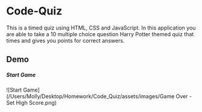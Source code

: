 # Code-Quiz
This is a timed quiz using HTML, CSS and JavaScript. In this application you are able to take a 10 multiple choice question Harry Potter themed quiz that times and gives you points for correct answers.
## Demo
##### Start Game
![Start Game](/Users/Molly/Desktop/Homework/Code_Quiz/assets/images/Game Over - Set High Score.png)
